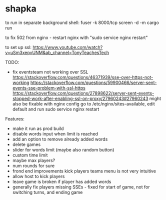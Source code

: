 # shapka
to run in separate background shell:
fuser -k 8000/tcp
screen -d -m cargo run

to fix 502 from nginx - restart nginx with "sudo service nginx restart"

to set up ssl:
https://www.youtube.com/watch?v=uSm3xepvUNM&ab_channel=TonyTeachesTech

TODO:
- fix eventsteam not working over SSL
https://stackoverflow.com/questions/46371939/sse-over-https-not-working
https://stackoverflow.com/questions/59900466/server-sent-events-sse-problem-with-ssl-https
https://stackoverflow.com/questions/27898622/server-sent-events-stopped-work-after-enabling-ssl-on-proxy/27960243#27960243
might also be fixable with nginx config
go to /etc/nginx/sites-available, edit default and run sudo service nginx restart

Features:
- make it run as prod build
- disable words input when limit is reached
- add an option to remove already added words
- delete games
- slider for words limit (maybe also random button)
- custom time limit
- maybe max players?
- num rounds for sure
- frond end improvements
    kick players
    teams menu is not very intuitive
- allow host to kick players
- leave game is broken if player has added words
- generally fix players missing SSEs - fixed for start of game, not for switching turns, and ending game